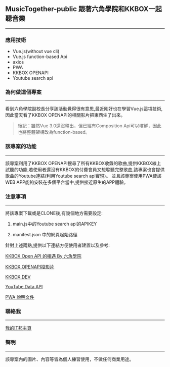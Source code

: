 ## MusicTogether-public 跟著六角學院和KKBOX一起聽音樂

- - -

### 應用技術

- Vue.js(without vue cli)
- Vue.js function-based Api
- axios
- PWA
- KKBOX OPENAPI
- Youtube search api

### 為何做這個專案

- - -

看到六角學院副校長分享該活動覺得很有意思,最近剛好也在學習Vue.js這項技術,因此當天看了KKBOX OPENAPI的相關影片把東西生了出來。

> 後記：雖然Vue 3.0還沒釋出，但已經有Composition Api可以嚐鮮，因此也將整體架構改為function-based。

### 該專案的功能

- - -

該專案利用了KKBOX OPENAPI搜尋了所有KKBOX收錄的歌曲,提供KKBOX線上試聽的功能,若使用者還沒有KKBOX的付費會員又想聆聽完整歌曲,該專案也會提供歌曲的Youtube連結(利用Youtube search api實現)。
並且該專案使用PWA使該WEB APP能夠安裝在多個平台當中,提供接近原生的APP體驗。

### 注意事項

- - -

將該專案下載或是CLONE後,有幾個地方需要設定:

1. main.js中的Youtube search api的APIKEY

2. manifest.json 中的網頁起始路徑

針對上述兩點,提供以下連結方便使用者建置以及參考:

[KKBOX Open API 的相遇 By 六角學院](https://www.youtube.com/watch?v=8ipg4JxkY1s&t=12s)

[KKBOX OPENAPI投影片](https://drive.google.com/file/d/1-v7Sx3VDkn4PcLQq-H-1nR98ApMT8u_u/view)

[KKBOX DEV](https://docs-en.kkbox.codes/reference?showHidden=17dc1#devices-flow)

[YouTube Data API](https://developers.google.com/youtube/v3/docs/search/list)

[PWA 說明文件](https://developers.google.com/web/fundamentals/codelabs/your-first-pwapp/?hl=zh-tw)


### 聯絡我

- - -

[我的IT邦主頁](https://ithelp.ithome.com.tw/users/20110850)

### 聲明

- - -

該專案內的圖片、內容等皆為個人練習使用，不做任何商業用途。


